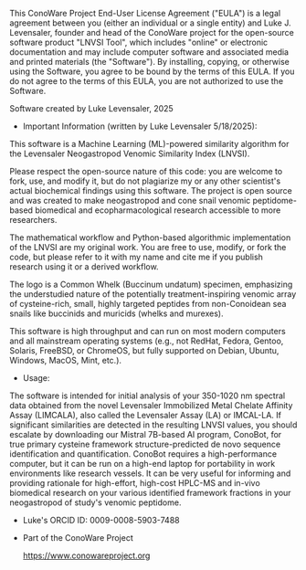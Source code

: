 This ConoWare Project End-User License Agreement ("EULA") is a legal agreement between you (either an individual or a single entity) and Luke J. Levensaler, founder and head of the ConoWare project for the open-source software product "LNVSI Tool", which includes "online" or electronic documentation and may include computer software and associated media and printed materials (the "Software"). By installing, copying, or otherwise using the Software, you agree to be bound by the terms of this EULA. If you do not agree to the terms of this EULA, you are not authorized to use the Software. 

Software created by Luke Levensaler, 2025

- Important Information (written by Luke Levensaler 5/18/2025):

This software is a Machine Learning (ML)-powered similarity algorithm for the Levensaler Neogastropod Venomic Similarity Index (LNVSI).

Please respect the open-source nature of this code: you are welcome to fork, use, and modify it, but do not plagiarize my or any other scientist's actual biochemical findings using this software. The project is open source and was created to make neogastropod and cone snail venomic peptidome-based biomedical and ecopharmacological research accessible to more researchers.

The mathematical workflow and Python-based algorithmic implementation of the LNVSI are my original work. You are free to use, modify, or fork the code, but please refer to it with my name and cite me if you publish research using it or a derived workflow.

The logo is a Common Whelk (Buccinum undatum) specimen, emphasizing the understudied nature of the potentially treatment-inspiring venomic array of cysteine-rich, small, highly targeted peptides from non-Conoidean sea snails like buccinids and muricids (whelks and murexes).

This software is high throughput and can run on most modern computers and all mainstream operating systems (e.g., not RedHat, Fedora, Gentoo, Solaris, FreeBSD, or ChromeOS, but fully supported on Debian, Ubuntu, Windows, MacOS, Mint, etc.).

- Usage:
    
The software is intended for initial analysis of your 350-1020 nm spectral data obtained from the novel Levensaler Immobilized Metal Chelate Affinity Assay (LIMCALA), also called the Levensaler Assay (LA) or IMCAL-LA. If significant similarities are detected in the resulting LNVSI values, you should escalate by downloading our Mistral 7B-based AI program, ConoBot, for true primary cysteine framework structure-predicted de novo sequence identification and quantification. ConoBot requires a high-performance computer, but it can be run on a high-end laptop for portability in work environments like research vessels. It can be very useful for informing and providing rationale for high-effort, high-cost HPLC-MS and in-vivo biomedical research on your various identified framework fractions in your neogastropod of study's venomic peptidome.

- Luke's ORCID ID: 
    0009-0008-5903-7488

- Part of the ConoWare Project

     https://www.conowareproject.org

